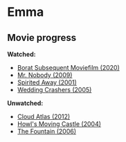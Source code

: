 # Emma

## Movie progress

**Watched:**

- [Borat Subsequent Moviefilm (2020)](https://www.imdb.com/title/tt13143964/)
- [Mr. Nobody (2009)](https://www.imdb.com/title/tt0485947/)
- [Spirited Away (2001)](https://www.imdb.com/title/tt0245429/)
- [Wedding Crashers (2005)](https://www.imdb.com/title/tt0396269/)

**Unwatched:**

- [Cloud Atlas (2012)](https://www.imdb.com/title/tt1371111/)
- [Howl's Moving Castle (2004)](https://www.imdb.com/title/tt0347149/)
- [The Fountain (2006)](https://www.imdb.com/title/tt0414993/)
